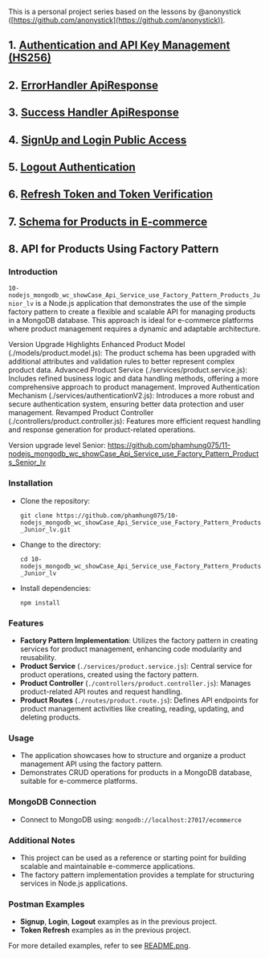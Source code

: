 This is a personal project series based on the lessons by @anonystick ([https://github.com/anonystick](https://github.com/anonystick)).
## 1. [Authentication and API Key Management (HS256)](https://github.com/phamhung075/2-nodejs_mongodb_wc_showCase_Dynamic_for_ApiKey_and_Permissions_HS256/tree/master)

## 2. [ErrorHandler ApiResponse](https://github.com/phamhung075/3-nodejs_mongodb_wc_showCase_ErrorHandler_API)

## 3. [Success Handler ApiResponse](https://github.com/phamhung075/4-nodejs_mongodb_wc_showCase_ApiResponseUseClass/tree/master?tab=readme-ov-file)

## 4. [SignUp and Login Public Access](https://github.com/phamhung075/5-nodejs_mongodb_wc_showCase_SignUpLogin)

## 5. [Logout Authentication](https://github.com/phamhung075/6-nodejs_mongodb_wc_showCase_LogoutAuthentication)
## 6. [Refresh Token and Token Verification](https://github.com/phamhung075/7-nodejs_mongodb_wc_showCase_RefreshToken_verifyToken)
## 7. [Schema for Products in E-commerce](https://github.com/phamhung075/8-nodejs_mongodb_wc_showCase_Schema_Products_Ecommerce)
## 8. API for Products Using Factory Pattern

### Introduction

`10-nodejs_mongodb_wc_showCase_Api_Service_use_Factory_Pattern_Products_Junior_lv` is a Node.js application that demonstrates the use of the simple factory pattern to create a flexible and scalable API for managing products in a MongoDB database. This approach is ideal for e-commerce platforms where product management requires a dynamic and adaptable architecture.

Version Upgrade Highlights
Enhanced Product Model (./models/product.model.js): The product schema has been upgraded with additional attributes and validation rules to better represent complex product data.
Advanced Product Service (./services/product.service.js): Includes refined business logic and data handling methods, offering a more comprehensive approach to product management.
Improved Authentication Mechanism (./services/authenticationV2.js): Introduces a more robust and secure authentication system, ensuring better data protection and user management.
Revamped Product Controller (./controllers/product.controller.js): Features more efficient request handling and response generation for product-related operations.


Version upgrade level Senior: 
https://github.com/phamhung075/11-nodejs_mongodb_wc_showCase_Api_Service_use_Factory_Pattern_Products_Senior_lv

### Installation

- Clone the repository:

    `git clone https://github.com/phamhung075/10-nodejs_mongodb_wc_showCase_Api_Service_use_Factory_Pattern_Products_Junior_lv.git`
    
- Change to the directory:

    `cd 10-nodejs_mongodb_wc_showCase_Api_Service_use_Factory_Pattern_Products_Junior_lv`
    
- Install dependencies:
 
    `npm install`
    

### Features

- **Factory Pattern Implementation**: Utilizes the factory pattern in creating services for product management, enhancing code modularity and reusability.
- **Product Service** (`./services/product.service.js`): Central service for product operations, created using the factory pattern.
- **Product Controller** (`./controllers/product.controller.js`): Manages product-related API routes and request handling.
- **Product Routes** (`./routes/product.route.js`): Defines API endpoints for product management activities like creating, reading, updating, and deleting products.

### Usage

- The application showcases how to structure and organize a product management API using the factory pattern.
- Demonstrates CRUD operations for products in a MongoDB database, suitable for e-commerce platforms.

### MongoDB Connection

- Connect to MongoDB using: `mongodb://localhost:27017/ecommerce`

### Additional Notes

- This project can be used as a reference or starting point for building scalable and maintainable e-commerce applications.
- The factory pattern implementation provides a template for structuring services in Node.js applications.

### Postman Examples

- **Signup**, **Login**, **Logout** examples as in the previous project.
- **Token Refresh** examples as in the previous project.
  
For more detailed examples, refer to see [README.png](./help10.png).
